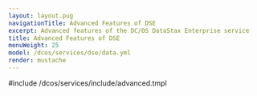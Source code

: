 ```yaml
---
layout: layout.pug
navigationTitle: Advanced Features of DSE
excerpt: Advanced features of the DC/OS DataStax Enterprise service
title: Advanced Features of DSE
menuWeight: 25
model: /dcos/services/dse/data.yml
render: mustache
---
```


#include /dcos/services/include/advanced.tmpl
